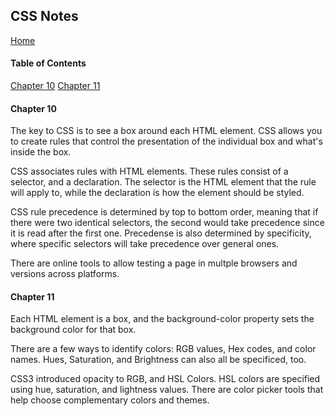 ## CSS Notes
[Home](https://tjohnson986.github.io/reading-notes/)

#### Table of Contents
[Chapter 10](#Chapter-10)
[Chapter 11](#Chapter-11)

#### Chapter 10
The key to CSS is to see a box around each HTML element. CSS allows you to create rules that control the presentation of the individual box and what's inside the box. 

CSS associates rules with HTML elements. These rules consist of a selector, and a declaration. The selector is the HTML element that the rule will apply to, while the declaration is how the element should be styled. 

CSS rule precedence is determined by top to bottom order, meaning that if there were two identical selectors, the second would take precedence since it is read after the first one. Precedense is also determined by specificity, where specific selectors will take precedence over general ones. 

There are online tools to allow testing a page in multple browsers and versions across platforms. 

#### Chapter 11
Each HTML element is a box, and the background-color property sets the background color for that box. 

There are a few ways to identify colors: RGB values, Hex codes, and color names. Hues, Saturation, and Brightness can also all be specificed, too. 

CSS3 introduced opacity to RGB, and HSL Colors. HSL colors are specified using hue, saturation, and lightness values. There are color picker tools that help choose complementary colors and themes. 